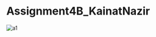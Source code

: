 # Assignment4B_KainatNazir
![a1](https://user-images.githubusercontent.com/65025764/106779230-9e18f600-6668-11eb-8ddd-5f0d20aced3c.png)
